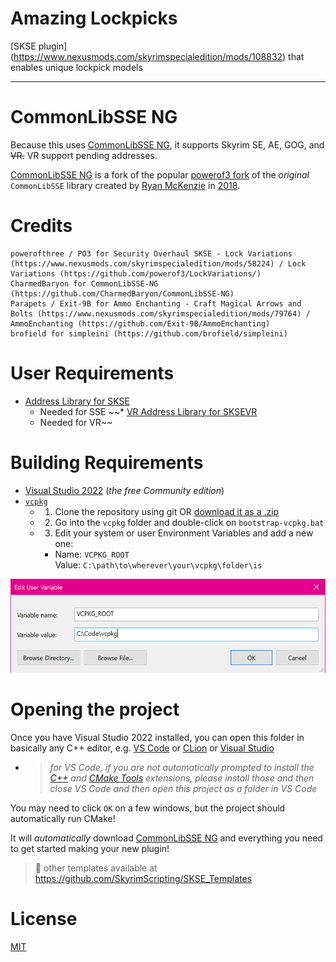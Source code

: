 # Amazing Lockpicks

[SKSE plugin] (https://www.nexusmods.com/skyrimspecialedition/mods/108832) that enables unique lockpick models

---

# CommonLibSSE NG

Because this uses [CommonLibSSE NG](https://github.com/CharmedBaryon/CommonLibSSE-NG), it supports Skyrim SE, AE, GOG, and ~~VR.~~
VR support pending addresses.

[CommonLibSSE NG](https://github.com/CharmedBaryon/CommonLibSSE-NG) is a fork of the popular [powerof3 fork](https://github.com/powerof3/CommonLibSSE) of the _original_ `CommonLibSSE` library created by [Ryan McKenzie](https://github.com/Ryan-rsm-McKenzie) in [2018](https://github.com/Ryan-rsm-McKenzie/CommonLibSSE/commit/224773c424bdb8e36c761810cdff0fcfefda5f4a).

# Credits
```
powerofthree / PO3 for Security Overhaul SKSE - Lock Variations (https://www.nexusmods.com/skyrimspecialedition/mods/58224) / Lock Variations (https://github.com/powerof3/LockVariations/)
CharmedBaryon for CommonLibSSE-NG (https://github.com/CharmedBaryon/CommonLibSSE-NG)
Parapets / Exit-9B for Ammo Enchanting - Craft Magical Arrows and Bolts (https://www.nexusmods.com/skyrimspecialedition/mods/79764) / AmmoEnchanting (https://github.com/Exit-9B/AmmoEnchanting)
brofield for simpleini (https://github.com/brofield/simpleini)
```
# User Requirements
* [Address Library for SKSE](https://www.nexusmods.com/skyrimspecialedition/mods/32444)
	* Needed for SSE
~~* [VR Address Library for SKSEVR](https://www.nexusmods.com/skyrimspecialedition/mods/58101)
	* Needed for VR~~
# Building Requirements

- [Visual Studio 2022](https://visualstudio.microsoft.com/) (_the free Community edition_)
- [`vcpkg`](https://github.com/microsoft/vcpkg)
  - 1. Clone the repository using git OR [download it as a .zip](https://github.com/microsoft/vcpkg/archive/refs/heads/master.zip)
  - 2. Go into the `vcpkg` folder and double-click on `bootstrap-vcpkg.bat`
  - 3. Edit your system or user Environment Variables and add a new one:
    - Name: `VCPKG_ROOT`  
      Value: `C:\path\to\wherever\your\vcpkg\folder\is`

<img src="https://raw.githubusercontent.com/SkyrimDev/Images/main/images/screenshots/Setting%20Environment%20Variables/VCPKG_ROOT.png" height="150">

# Opening the project

Once you have Visual Studio 2022 installed, you can open this folder in basically any C++ editor, e.g. [VS Code](https://code.visualstudio.com/) or [CLion](https://www.jetbrains.com/clion/) or [Visual Studio](https://visualstudio.microsoft.com/)
- > _for VS Code, if you are not automatically prompted to install the [C++](https://marketplace.visualstudio.com/items?itemName=ms-vscode.cpptools) and [CMake Tools](https://marketplace.visualstudio.com/items?itemName=ms-vscode.cmake-tools) extensions, please install those and then close VS Code and then open this project as a folder in VS Code_

You may need to click `OK` on a few windows, but the project should automatically run CMake!

It will _automatically_ download [CommonLibSSE NG](https://github.com/CharmedBaryon/CommonLibSSE-NG) and everything you need to get started making your new plugin!

> 📜 other templates available at https://github.com/SkyrimScripting/SKSE_Templates

# License
[MIT](LICENSE)